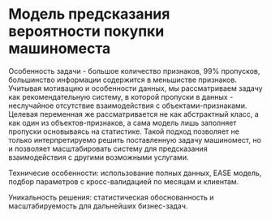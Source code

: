 # Модель предсказания вероятности покупки машиноместа

Особенность задачи - большое количество признаков, 99% пропусков, большинство информации содержится в меньшистве признаков. Учитывая мотивацию и особенности данных, мы рассматриваем задачу как рекомендательную систему, в которой пропуски в данных - неслучайное отсутствие взаимодействия с объектами-признаками. Целевая переменная же рассматривается не как абстрактный класс, а как один из объектов-признаков, а сама модель лишь заполняет пропуски основываясь на статистике. Такой подход позволяет не только интерпретируемо решить поставленную задачу машиномест, но и позволяет масштабировать систему для предсказания взаимодействия с другими возможными услугами.

Техничесие особенности: использование полных данных, EASE модель, подбор параметров с кросс-валидацией по месяцам и клиентам.

Уникальность решения: статистическая обоснованность и масштабируемость для дальнейших бизнес-задач.
